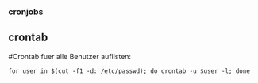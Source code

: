 ### cronjobs

## crontab

#Crontab fuer alle Benutzer auflisten:
```
for user in $(cut -f1 -d: /etc/passwd); do crontab -u $user -l; done
```

